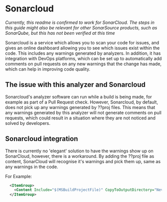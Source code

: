 # Sonarcloud

*Currently, this readme is confirmed to work for SonarCloud. The steps in this guide
might also be relevant for other SonarSource products, such as SonarQube, but this has
not been verified at this time*

Sonarcloud is a service which allows you to scan your code for issues, and gives an
online dashboard allowing you to see which issues exist within the code. This includes
any warnings generated by analyzers. In addition, it has integration with DevOps platforms,
which can be set up to automatically add comments on pull requests on any new warnings that
the change has made, which can help in improving code quality.

## The issue with this analyzer and Sonarcloud

Sonarcloud's analyzer software can run while a build is being made, for example as part
of a Pull Request check. However, Sonarcloud, by default, does not pick up any warnings
generated by ??proj files. This means that any warnings generated by this analyzer will
not generate comments on pull requests, which could result in a situation where they are
not noticed and solved by developers.

## Sonarcloud integration
There is currently no 'elegant' solution to have the warnings show up on SonarCloud,
however, there is a workaround. By adding the ??proj file as content, SonarCloud will
recognise it's warnings and pick them up, same as any warnings in the code.

For Example:
``` XML
  <ItemGroup>
    <Content Include="$(MSBuildProjectFile)" CopyToOutputDirectory="Never"/>
  </ItemGroup>
```
